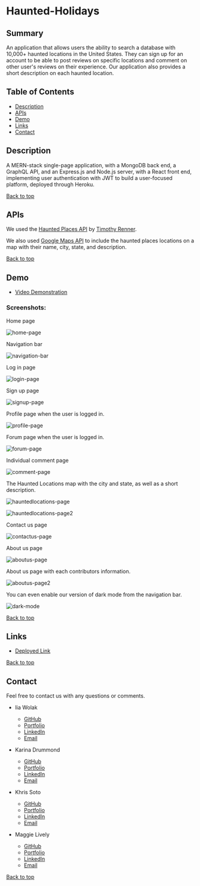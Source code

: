 # Haunted-Holidays

## Summary 

An application that allows users the ability to search a database with 10,000+ haunted locations in the United States. They can sign up for an account to be able to post reviews on specific locations and comment on other user's reviews on their experience. Our application also provides a short description on each haunted location.

## Table of Contents 
- [Description](#description)
- [APIs](#apis)
- [Demo](#demo)
- [Links](#links)
- [Contact](#contact)

## Description

A MERN-stack single-page application, with a MongoDB back end, a GraphQL API, and an Express.js and Node.js server, with a React front end, implementing user authentication with JWT to build a user-focused platform, deployed through Heroku.

[Back to top](#haunted-holidays)

## APIs

We used the [Haunted Places API](https://data.world/timothyrenner/haunted-places) by [Timothy Renner](https://data.world/timothyrenner).

We also used [Google Maps API](https://mapsplatform.google.com/) to include the haunted places locations on a map with their name, city, state, and description.

[Back to top](#haunted-holidays)

## Demo

- [Video Demonstration](https://drive.google.com/file/d/1TSjczzJJN7sp5YxQMp9wt89jxUyxhULM/view)

### Screenshots:

Home page

![home-page](/Haunted-Holidays/client/src/assets/img/screenshots/homepg.png)

Navigation bar

![navigation-bar](/Haunted-Holidays/client/src/assets/img/screenshots/darkmodenavbar1.png)

Log in page

![login-page](/Haunted-Holidays/client/src/assets/img/screenshots/loginpg.png)

Sign up page

![signup-page](/Haunted-Holidays/client/src/assets/img/screenshots/signuppg.png)

Profile page when the user is logged in.

![profile-page](/Haunted-Holidays/client/src/assets/img/screenshots/profilepg.png)

Forum page when the user is logged in.

![forum-page](/Haunted-Holidays/client/src/assets/img/screenshots/forumpg.png)

Individual comment page

![comment-page](/Haunted-Holidays/client/src/assets/img/screenshots/individualcommentpg.png)

The Haunted Locations map with the city and state, as well as a short description.

![hauntedlocations-page](/Haunted-Holidays/client/src/assets/img/screenshots/hauntedlocationpg1.png)


![hauntedlocations-page2](/Haunted-Holidays/client/src/assets/img/screenshots/hauntedlocationpg2.png)

Contact us page

![contactus-page](/Haunted-Holidays/client/src/assets/img/screenshots/contactuspg.png)

About us page

![aboutus-page](/Haunted-Holidays/client/src/assets/img/screenshots/aboutuspg.png)

About us page with each contributors information.

![aboutus-page2](/Haunted-Holidays/client/src/assets/img/screenshots/aboutuspg2.png)

You can even enable our version of dark mode from the navigation bar.

![dark-mode](/Haunted-Holidays/client/src/assets/img/screenshots/darkmodenavbar2.png)

[Back to top](#haunted-holidays)

## Links

- [Deployed Link](https://secure-atoll-14230.herokuapp.com)

[Back to top](#haunted-holidays)

## Contact

Feel free to contact us with any questions or comments.

- Iia Wolak
    - [GitHub](https://github.com/wolaki96)
    - [Portfolio](https://wolaki96.github.io/Iia_Wolak_React_Portfolio/)
    - [LinkedIn](https://www.linkedin.com/in/iia-wolak-466b63252/)
    - [Email](mailto:wolaki96@gmail.com)

- Karina Drummond
    - [GitHub](https://github.com/kdrummond528)
    - [Portfolio](https://kdrummond528.github.io/React_Portfolio/)
    - [LinkedIn](https://www.linkedin.com/in/karinadrummond/)
    - [Email](mailto:k.drummond528@gmail.com)

- Khris Soto
    - [GitHub](https://github.com/ksoto18)
    - [Portfolio](https://ksoto18.github.io/Portfolio-React/)
    - [LinkedIn](https://www.linkedin.com/in/khristel-soto-9468a6259/)
    - [Email](mailto:khris.soto@live.com)

- Maggie Lively
    - [GitHub](https://github.com/mmllively)
    - [Portfolio](https://mmllively.github.io/portfolio_react/)
    - [LinkedIn](https://www.linkedin.com/in/maggie-lively-359893120/)
    - [Email](mailto:maggie.lively@gmail.com)

[Back to top](#haunted-holidays)


